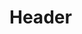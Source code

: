 <!-- TITLE: Spell: Purebred Lynx -->
<!-- SUBTITLE: Calls a trained purebred lynx to aid you in battle. -->

# Header